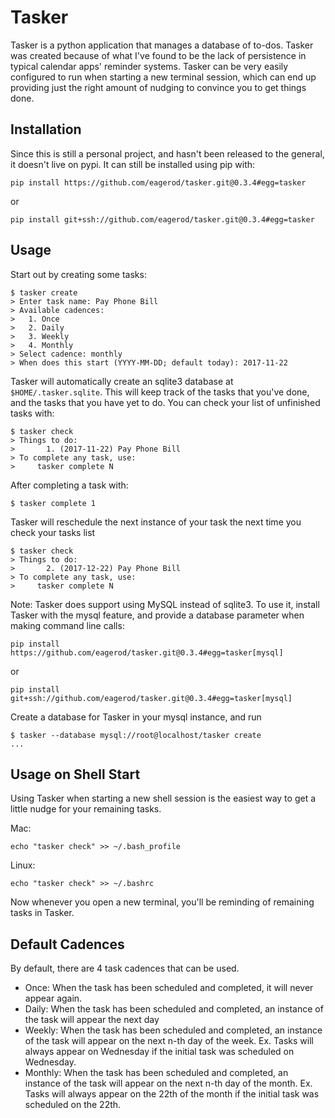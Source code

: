 # Tasker

Tasker is a python application that manages a database of to-dos.
Tasker was created because of what I've found to be the lack of persistence in typical calendar apps' reminder systems.
Tasker can be very easily configured to run when starting a new terminal session, which can end up providing just the right amount of nudging to convince you to get things done.

## Installation

Since this is still a personal project, and hasn't been released to the general, it doesn't live on pypi.
It can still be installed using pip with:

```
pip install https://github.com/eagerod/tasker.git@0.3.4#egg=tasker
```
or
```
pip install git+ssh://github.com/eagerod/tasker.git@0.3.4#egg=tasker
```

## Usage

Start out by creating some tasks:

```
$ tasker create
> Enter task name: Pay Phone Bill
> Available cadences:
>   1. Once
>   2. Daily
>   3. Weekly
>   4. Monthly
> Select cadence: monthly
> When does this start (YYYY-MM-DD; default today): 2017-11-22
```

Tasker will automatically create an sqlite3 database at `$HOME/.tasker.sqlite`. 
This will keep track of the tasks that you've done, and the tasks that you have yet to do.
You can check your list of unfinished tasks with:

```
$ tasker check     
> Things to do:
>       1. (2017-11-22) Pay Phone Bill
> To complete any task, use:
>     tasker complete N
```

After completing a task with:

```
$ tasker complete 1
```

Tasker will reschedule the next instance of your task the next time you check your tasks list

```
$ tasker check
> Things to do:
>       2. (2017-12-22) Pay Phone Bill
> To complete any task, use:
>     tasker complete N
```

Note: Tasker does support using MySQL instead of sqlite3.
To use it, install Tasker with the mysql feature, and provide a database parameter when making command line calls:

```
pip install https://github.com/eagerod/tasker.git@0.3.4#egg=tasker[mysql]
```
or
```
pip install git+ssh://github.com/eagerod/tasker.git@0.3.4#egg=tasker[mysql]
```

Create a database for Tasker in your mysql instance, and run

```
$ tasker --database mysql://root@localhost/tasker create
...
```

## Usage on Shell Start 

Using Tasker when starting a new shell session is the easiest way to get a little nudge for your remaining tasks.

Mac:
```
echo "tasker check" >> ~/.bash_profile
```
Linux:
```
echo "tasker check" >> ~/.bashrc
```

Now whenever you open a new terminal, you'll be reminding of remaining tasks in Tasker.

## Default Cadences

By default, there are 4 task cadences that can be used.

- Once: When the task has been scheduled and completed, it will never appear again.
- Daily: When the task has been scheduled and completed, an instance of the task will appear the next day
- Weekly: When the task has been scheduled and completed, an instance of the task will appear on the next n-th day of the week. Ex. Tasks will always appear on Wednesday if the initial task was scheduled on Wednesday.
- Monthly: When the task has been scheduled and completed, an instance of the task will appear on the next n-th day of the month. Ex. Tasks will always appear on the 22th of the month if the initial task was scheduled on the 22th.
